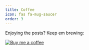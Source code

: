 ```yaml
---
title: Coffee
icon: fas fa-mug-saucer
order: 3
---
```


Enjoying the posts? Keep em brewing:

[![Buy me a coffee](https://img.buymeacoffee.com/button-api/?text=Buy%20me%20a%20coffee&slug=znimon&button_colour=B2A368&font_colour=000000&font_family=Inter&outline_colour=000000&coffee_colour=ffffff)](https://buymeacoffee.com/znimon)
